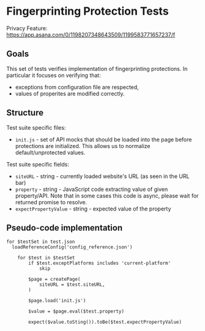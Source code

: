 # Fingerprinting Protection Tests

Privacy Feature: https://app.asana.com/0/1198207348643509/1199583771657237/f

## Goals

This set of tests verifies implementation of fingerprinting protections. In particular it focuses on verifying that:

- exceptions from configuration file are respected,
- values of properites are modified correctly.

## Structure

Test suite specific files:

- `init.js` - set of API mocks that should be loaded into the page before protections are initialized. This allows us to normalize default/unprotected values.

Test suite specific fields:

- `siteURL` - string - currently loaded website's URL (as seen in the URL bar) 
- `property` - string - JavaScript code extracting value of given property/API. Note that in some cases this code is async, please wait for returned promise to resolve.
- `expectPropertyValue` - string - expected value of the property

## Pseudo-code implementation

```
for $testSet in test.json
  loadReferenceConfig('config_reference.json')

    for $test in $testSet
        if $test.exceptPlatforms includes 'current-platform'
            skip

        $page = createPage(
            siteURL = $test.siteURL,
        )

        $page.load('init.js')

        $value = $page.eval($test.property)

        expect($value.toSting()).toBe($test.expectPropertyValue)
```
